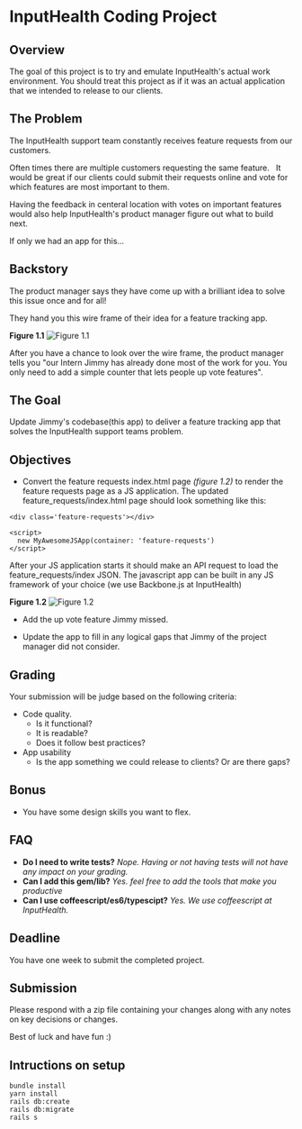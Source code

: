 # InputHealth Coding Project

## Overview

The goal of this project is to try and emulate InputHealth's actual work environment. You should treat this project as if it was an actual application that we intended to release to our clients.

## The Problem

The InputHealth support team constantly receives feature requests from our customers.

Often times there are multiple customers requesting the same feature.   It would be great if our clients could submit their requests online and vote for which features are most important to them.

Having the feedback in centeral location with votes on important features would also help InputHealth's product manager figure out what to build next.

If only we had an app for this...

## Backstory

The product manager says they have come up with a brilliant idea to solve this issue once and for all!

They hand you this wire frame of their idea for a feature tracking app.

**Figure 1.1**
![Figure 1.1](https://www.evernote.com/shard/s393/sh/dbb1a8a9-a065-4959-8f68-875a90be87da/f1e525ee19973afaafe06fdfb0544c47/res/c9214309-4baf-4267-a764-72b79080a4eb/skitch.png "Figure 1.0")

After you have a chance to look over the wire frame, the product manager tells you "our Intern Jimmy has already done most of the work for you. You only need to add a simple counter that lets people up vote features".

## The Goal

Update Jimmy's codebase(this app) to deliver a feature tracking app that solves the InputHealth support teams problem.

## Objectives

- Convert the feature requests index.html page _(figure 1.2)_ to render the feature requests page as a JS application. The updated feature_requests/index.html page should look something like this:

```
<div class='feature-requests'></div>

<script>
  new MyAwesomeJSApp(container: 'feature-requests')
</script>
```

After your JS application starts it should make an API request to load the feature_requests/index JSON. The javascript app can be built in any JS framework of your choice (we use Backbone.js at InputHealth)

**Figure 1.2**
![Figure 1.2](https://www.evernote.com/shard/s393/sh/d6fef7e7-f7d9-440b-83c3-0096727c331f/f7581e173959c8a27504cac2c6a24f00/res/8c7e1a34-af58-4d6f-a5af-ac4286065b72/skitch.png "Feature Requests Index.html (figure 1.2)")

- Add the up vote feature Jimmy missed.

- Update the app to fill in any logical gaps that Jimmy of the project manager did not consider.

## Grading

Your submission will be judge based on the following criteria:

- Code quality.
  - Is it functional?
  - It is readable?
  - Does it follow best practices?
- App usability
  - Is the app something we could release to clients? Or are there gaps?

## Bonus

- You have some design skills you want to flex.

## FAQ

- **Do I need to write tests?**
  _Nope. Having or not having tests will not have any impact on your grading._
- **Can I add this gem/lib?** _Yes. feel free to add the tools that make you productive_
- **Can I use coffeescript/es6/typescipt?** _Yes. We use coffeescript at InputHealth._

## Deadline

You have one week to submit the completed project.

## Submission

Please respond with a zip file containing your changes along with any notes on key decisions or changes.

Best of luck and have fun :)

## Intructions on setup

```
bundle install
yarn install
rails db:create
rails db:migrate
rails s
```

